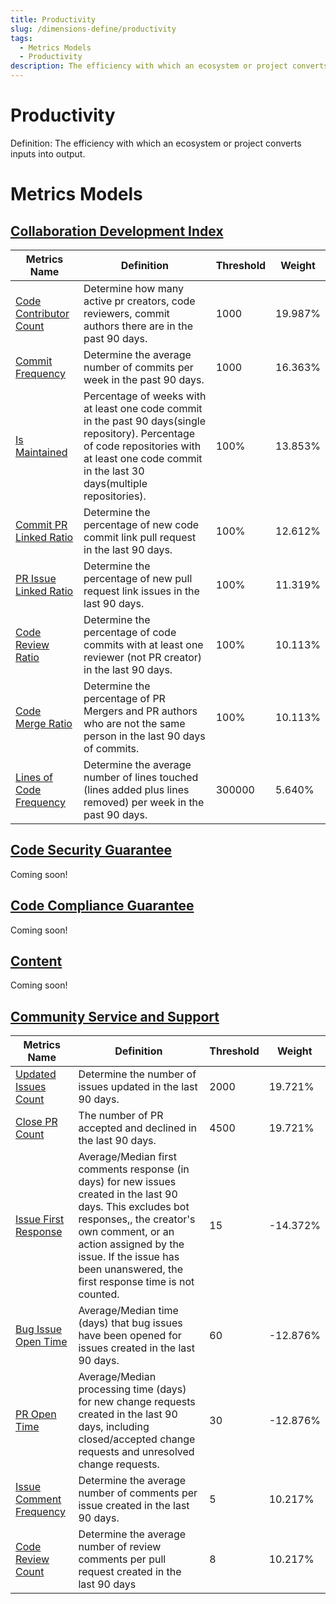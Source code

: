 ```yaml
---
title: Productivity
slug: /dimensions-define/productivity
tags:
  - Metrics Models
  - Productivity
description: The efficiency with which an ecosystem or project converts inputs into output.
---
```


# Productivity
Definition: The efficiency with which an ecosystem or project converts inputs into output.

# Metrics Models

## [Collaboration Development Index](./collaboration-development-index.md#collaboration-development-index)

Metrics Name | Definition | Threshold | Weight
--- | --- | --- | ---
[Code Contributor Count](./collaboration-development-index.md#code-contributor-count) | Determine how many active pr creators, code reviewers, commit authors there are in the past 90 days. | 1000 | 19.987%
[Commit Frequency](./collaboration-development-index.md#commit-frequency) |Determine the average number of commits per week in the past 90 days.| 1000 | 16.363%
[Is Maintained](./collaboration-development-index.md#is-maintained) |Percentage of weeks with at least one code commit in the past 90 days(single repository). Percentage of code repositories with at least one code commit in the last 30 days(multiple repositories).| 100% | 13.853%
[Commit PR Linked Ratio](./collaboration-development-index.md#commit-pr-linked-ratio)  | Determine the percentage of new code commit link pull request in the last 90 days. | 100% |12.612%
[PR Issue Linked Ratio](./collaboration-development-index.md#pr-issue-linked-ratio) |Determine the percentage of new pull request link issues in the last 90 days. |100%|11.319%
[Code Review Ratio](./collaboration-development-index.md#code-review-ratio) |Determine the percentage of code commits with at least one reviewer (not PR creator) in the last 90 days.|100%|10.113%
[Code Merge Ratio](./collaboration-development-index.md#code-merge-ratio) |Determine the percentage of PR Mergers and PR authors who are not the same person in the last 90 days of commits.|100%| 10.113%
[Lines of Code Frequency](./collaboration-development-index.md#lines-of-code-frequency) |Determine the average number of lines touched (lines added plus lines removed) per week in the past 90 days. |300000| 5.640%

## [Code Security Guarantee](./code/code-security-guarantee.md#code-security-guarantee)

Coming soon!


## [Code Compliance Guarantee](./code/code-compliance-guarantee.md#code-compliance-guarantee)

Coming soon!

## [Content](./content.md#content)

Coming soon!

## [Community Service and Support](./community-service-and-support.md#community-service-and-support)

Metrics Name | Definition | Threshold | Weight
--- | --- | --- | ---
[Updated Issues Count](./community-service-and-support.md#updated_issues_count) | Determine the number of issues updated in the last 90 days. | 2000 | 19.721%
[Close PR Count](./community-service-and-support.md#close_pr_count) |The number of PR accepted and declined in the last 90 days.| 4500 | 19.721%
[Issue First Response](./community-service-and-support.md#issue_first_response) |Average/Median first comments response (in days) for new issues created in the last 90 days. This excludes bot responses,, the creator's own comment, or an action assigned by the issue. If the issue has been unanswered, the first response time is not counted.| 15 | -14.372%
[Bug Issue Open Time](./community-service-and-support.md#bug_issue_open_time)  | Average/Median time (days) that bug issues have been opened for issues created in the last 90 days.|60|-12.876%
[PR Open Time](./community-service-and-support.md#pr_open_time) |Average/Median processing time (days) for new change requests created in the last 90 days, including closed/accepted change requests and unresolved change requests.|30|-12.876%
[Issue Comment Frequency](./community-service-and-support.md#issue-comment-frequency) |Determine the average number of comments per issue created in the last 90 days.|5|10.217%
[Code Review Count](./community-service-and-support.md#code-review-count) |Determine the average number of review comments per pull request created in the last 90 days|8| 10.217%